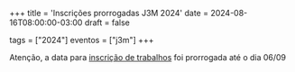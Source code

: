 +++
title = 'Inscrições prorrogadas J3M 2024'
date = 2024-08-16T08:00:00-03:00
draft = false

tags = ["2024"]
eventos = ["j3m"]
+++

Atenção, a data para [inscrição de trabalhos](https://forms.gle/rMwEZzCqnyYpZavE9) foi prorrogada até o dia 06/09